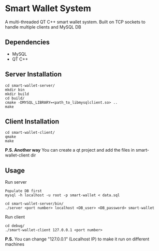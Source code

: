 # Smart Wallet System
A multi-threaded QT C++ smart wallet system. Built on TCP sockets to handle multiple clients and MySQL DB

## Dependencies

* MySQL
* QT C++

## Server Installation

```
cd smart-wallet-server/
mkdir bin
mkdir build
cd build/
cmake -DMYSQL_LIBRARY=<path_to_libmysqlclient.so> ..
make
```

## Client Installation

```
cd smart-wallet-client/
qmake
make
```

**P.S. Another way** You can create a qt project and add the files in smart-wallet-client dir

## Usage

Run server
```
Populate DB first
mysql -h localhost -u root -p smart-wallet < data.sql

cd smart-wallet-server/bin/
./server <port number> localhost <DB_user> <DB_password> smart-wallet
```

Run client 
```
cd debug/
./smart-wallet-client 127.0.0.1 <port number>
```

**P.S.** You can change "127.0.0.1" (Localhost IP) to make it run on different machines
